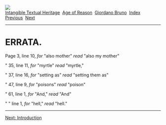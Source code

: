 [![](../../../cdshop/ithlogo.png)](../../../index)  
[Intangible Textual Heritage](../../../index)  [Age of
Reason](../../index)  [Giordano Bruno](../index)  [Index](index) 
[Previous](the101)  [Next](the103) 

------------------------------------------------------------------------

# ERRATA.

Page 3, line 10, *for* "also mother" *read* "also my mother"

" 35, line 11, *for* "myrtle" *read* "myrtle,"

" 37, line 16, *for* "setting as" *read* "setting them as"

" 47, line 9, *for* "poisons" *read* "poison"

" 61, line 1, *for* "And," *read* "And"

" " line 1, *for* "hell," *read* "hell."

------------------------------------------------------------------------

[Next: Introduction](the103)
